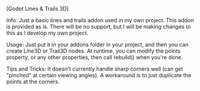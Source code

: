 [Godot Lines & Trails 3D]

Info:
Just a basic lines and trails addon used in my own project.
This addon is provided as is. There will be no support, but I will be making changes to this as I develop my own project.

Usage:
Just put it in your addons folder in your project, and then you can create Line3D or Trail3D nodes.
At runtime, you can modify the points property, or any other properties, then call rebuild() when you're done.

Tips and Tricks:
It doesn't currently handle sharp corners well (can get "pinched" at certain viewing angles). A workaround is to just duplicate the points at the corners.
